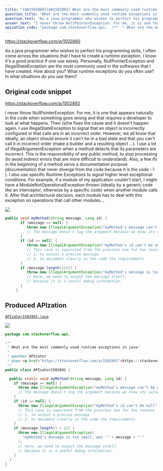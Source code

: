 ```yaml
---
title: "[Q#1502860][A#1502892] What are the most commonly used runtime exceptions in java?"
question_title: "What are the most commonly used runtime exceptions in java?"
question_text: "As a java programmer who wishes to perfect his programming skills, I often come across the situations that I have to create a runtime exception. I know it's a good practice if one use wisely. Personally, NullPointerException and IllegalStateException are the most commonly used in the softwares that I have created. How about you? What runtime exceptions do you often use? In what situations do you use them?"
answer_text: "I never throw NullPointerException. For me, it is one that appears naturally in the code when something goes wrong and that requires a developer to look at what happens. Then (s)he fixes the cause and it doesn't happen again. I use IllegalStateException to signal that an object is incorrectly configured or that calls are in an incorrect order. However, we all know that ideally, an object should ensure it can't be in a bad state and that you can't call it in incorrect order (make a builder and a resulting object ...). I use a lot of IllegalArgumentException when a method detects that its parameters are incorrect. This is the responsibility of any public method, to stop processing (to avoid indirect errors that are more difficult to understand). Also, a few ifs in the beginning of a method serve a documentation purpose (documentation that never diverge from the code because it is the code :-) ). I also use specific Runtime Exceptions to signal higher level exceptional conditions. For example, if a module of my application couldn't start, I might have a ModuleNotOperationalException thrown (ideally by a generic code like an interceptor, otherwise by a specific code) when another module calls it. After that architectural decision, each module has to deal with this exception on operations that call other modules..."
apization_code: "package com.stackoverflow.api;  /**  * What are the most commonly used runtime exceptions in java?  *  * @author APIzator  * @see <a href=\"https://stackoverflow.com/a/1502892\">https://stackoverflow.com/a/1502892</a>  */ public class APIzator1502892 {    public static void myMethod(String message, Long id) {     if (message == null) {       throw new IllegalArgumentException(\"myMethod's message can't be null\");       // The message doesn't log the argument because we know its value, it is null.     }     if (id == null) {       throw new IllegalArgumentException(\"myMethod's id can't be null\");       // This case is separated from the previous one for two reasons :       // 1. to output a precise message       // 2. to document clearly in the code the requirements     }     if (message.length() < 12) {       throw new IllegalArgumentException(         \"myMethod's message is too small, was '\" + message + \"'\"       );       // here, we need to output the message itself,       // because it is a useful debug information.     }   } }"
---
```


https://stackoverflow.com/q/1502860

As a java programmer who wishes to perfect his programming skills, I often come across the situations that I have to create a runtime exception. I know it&#x27;s a good practice if one use wisely.
Personally, NullPointerException and IllegalStateException are the most commonly used in the softwares that I have created. How about you?
What runtime exceptions do you often use? In what situations do you use them?



## Original code snippet

https://stackoverflow.com/a/1502892

I never throw NullPointerException. For me, it is one that appears naturally in the code when something goes wrong and that requires a developer to look at what happens. Then (s)he fixes the cause and it doesn&#x27;t happen again.
I use IllegalStateException to signal that an object is incorrectly configured or that calls are in an incorrect order. However, we all know that ideally, an object should ensure it can&#x27;t be in a bad state and that you can&#x27;t call it in incorrect order (make a builder and a resulting object ...).
I use a lot of IllegalArgumentException when a method detects that its parameters are incorrect. This is the responsibility of any public method, to stop processing (to avoid indirect errors that are more difficult to understand). Also, a few ifs in the beginning of a method serve a documentation purpose (documentation that never diverge from the code because it is the code :-) ).
I also use specific Runtime Exceptions to signal higher level exceptional conditions.
For example, if a module of my application couldn&#x27;t start, I might have a ModuleNotOperationalException thrown (ideally by a generic code like an interceptor, otherwise by a specific code) when another module calls it. After that architectural decision, each module has to deal with this exception on operations that call other modules...

<div class="code-logo"><img src="/stackoverflow.png" /></div>

```java
public void myMethod(String message, Long id) {
       if (message == null) {
          throw new IllegalArgumentException("myMethod's message can't be null");
          // The message doesn't log the argument because we know its value, it is null.
       }
       if (id == null) {
          throw new IllegalArgumentException("myMethod's id can't be null");
          // This case is separated from the previous one for two reasons :
          // 1. to output a precise message
          // 2. to document clearly in the code the requirements
       }
       if (message.length()<12) {
          throw new IllegalArgumentException("myMethod's message is too small, was '" + message + "'");
          // here, we need to output the message itself, 
          // because it is a useful debug information.
       }
     }
```

## Produced APIzation

[`APIzator1502892.java`](https://github.com/blind-papers/apization-temp-data/raw/main/search/APIzator1502892.java)

<div class="code-logo"><img src="/apizator.png" /></div>

```java
package com.stackoverflow.api;

/**
 * What are the most commonly used runtime exceptions in java?
 *
 * @author APIzator
 * @see <a href="https://stackoverflow.com/a/1502892">https://stackoverflow.com/a/1502892</a>
 */
public class APIzator1502892 {

  public static void myMethod(String message, Long id) {
    if (message == null) {
      throw new IllegalArgumentException("myMethod's message can't be null");
      // The message doesn't log the argument because we know its value, it is null.
    }
    if (id == null) {
      throw new IllegalArgumentException("myMethod's id can't be null");
      // This case is separated from the previous one for two reasons :
      // 1. to output a precise message
      // 2. to document clearly in the code the requirements
    }
    if (message.length() < 12) {
      throw new IllegalArgumentException(
        "myMethod's message is too small, was '" + message + "'"
      );
      // here, we need to output the message itself,
      // because it is a useful debug information.
    }
  }
}

```